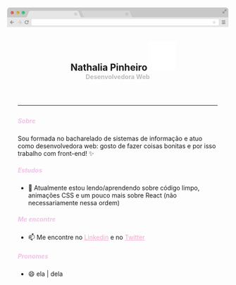 <header>
  <img src="https://github.com/natth42/natth42/blob/master/assets/browser.png" />
  <h2 style="margin-left: 5%; margin-bottom: 0%">
    Nathalia Pinheiro 
    <img src="https://github.com/natth42/natth42/blob/master/assets/sparkles.svg" />
  </h2>
  <h4 style="color: #bcbcbc; margin: 0% 5% 5%">Desenvolvedora Web</h4>
</header>

<hr style="margin: 0% 5%; height: 1px;"></hr>

<main style="margin: 5%">
  <h5 style="color: #efc3e6">Sobre</h5>

  <p>Sou formada no bacharelado de sistemas de informação e atuo como desenvolvedora web: gosto de fazer coisas bonitas e por isso trabalho com front-end! ✨</p>


  <h5 style="color: #efc3e6">Estudos</h5>

  - 📖 Atualmente estou lendo/aprendendo sobre código limpo, animações CSS e um pouco mais sobre React (não necessariamente nessa ordem)


  <h5 style="color: #efc3e6">Me encontre</h5>

  - 📫 Me encontre no <a href="https://www.linkedin.com/in/nathalia-pinheiro" style="color: #F0A6CA">Linkedin</a> e no <a href="https://twitter.com/nathi_pinheiro" style="color: #F0A6CA" title="@nathi_pinheiro">Twitter</a>

  <h5 style="color: #efc3e6"> Pronomes </h5>

  - 😄 ela | dela

</main>
